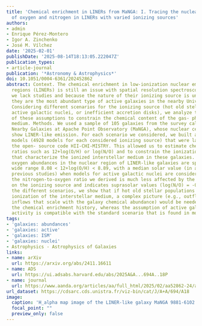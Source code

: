 ```yaml
---
title: 'Chemical enrichment in LINERs from MaNGA: I. Tracing the nuclear abundances
  of oxygen and nitrogen in LINERs with varied ionizing sources'
authors:
- admin
- Enrique Pérez-Montero
- Igor A. Zinchenko
- José M. Vílchez
date: '2025-02-01'
publishDate: '2025-08-14T18:13:05.222047Z'
publication_types:
- article-journal
publication: '*Astronomy & Astrophysics*'
doi: 10.1051/0004-6361/202452862
abstract: Context. The chemical enrichment in low-ionization nuclear emission-line
  regions (LINERs) is still an issue with spatial resolution spectroscopic data because
  we lack studies and because the nature of their ionizing source is uncertain, although
  they are the most abundant type of active galaxies in the nearby Universe. Aims.
  Considering different scenarios for the ionizing source (hot old stellar populations,
  active galactic nuclei, or inefficient accretion disks), we analyze the implications
  of these assumptions to constrain the chemical content of the gas- phase interstellar
  medium. Methods. We used a sample of 105 galaxies from the survey called Mapping
  Nearby Galaxies at Apache Point Observatory (MaNGA), whose nuclear central spaxels
  show LINER-like emission. For each scenario we considered, we built a grid of photoionization
  models (4928 models for each considered ionizing source) that were later used in
  the open- source code HII-CHI-MISTRY. This allowed us to estimate chemical abundance
  ratios such as 12+log(O/H) or log(N/O) and to constrain the ionization parameters
  that characterize the ionized interstellar medium in these galaxies. Results. The
  oxygen abundances in the nuclear region of LINER-like galaxies are spread over a
  wide range 8.08 < 12+log(O/H) < 8.89, with a median solar value (in agreement with
  previous studies) when models for active galactic nuclei are considered. Nevertheless,
  the nitrogen-to-oxygen ratio we derived is much less affected by the assumptions
  on the ionizing source and indicates suprasolar values (log(N/O) = ‑0.69). By comparing
  the different scenarios, we show that if hot old stellar populations caused the
  ionization of the interstellar medium, a complex picture (e.g., outflows and/or
  inflows that scale with the galaxy chemical abundance) would be needed to explain
  the chemical enrichment history, whereas the assumption of active galactic nucleus
  activity is compatible with the standard scenario that is found in most galaxies.
tags:
- 'galaxies: abundances'
- 'galaxies: active'
- 'galaxies: ISM'
- 'galaxies: nuclei'
- Astrophysics - Astrophysics of Galaxies
links:
- name: arXiv
  url: https://arxiv.org/abs/2411.16611
- name: ADS
  url: https://ui.adsabs.harvard.edu/abs/2025A&A...694A..18P
- name: journal
  url: https://www.aanda.org/articles/aa/full_html/2025/02/aa52862-24/aa52862-24.html
url_dataset: https://cdsarc.cds.unistra.fr/viz-bin/cat/J/A+A/694/A18
image:
  caption: 'H_alpha map image of the LINER-like galaxy MaNGA 9881-6102'
  focal_point: ""
  preview_only: false
---
```

